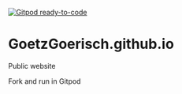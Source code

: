 [![Gitpod ready-to-code](https://img.shields.io/badge/Gitpod-ready--to--code-blue?logo=gitpod)](https://gitpod.io/#https://github.com/GoetzGoerisch/GoetzGoerisch.github.io)

# GoetzGoerisch.github.io

Public website

Fork and run in Gitpod